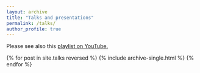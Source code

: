 ```yaml
---
layout: archive
title: "Talks and presentations"
permalink: /talks/
author_profile: true
---
```



Please see also this <u><a href="https://www.youtube.com/watch?v=1XEDFpUGmqs&list=PLwh2l2mW-rlqxP4NpjsacS3SoK3RUDUx1">playlist on YouTube</a>.</u>

{% for post in site.talks reversed %}
  {% include archive-single.html %}
{% endfor %}

